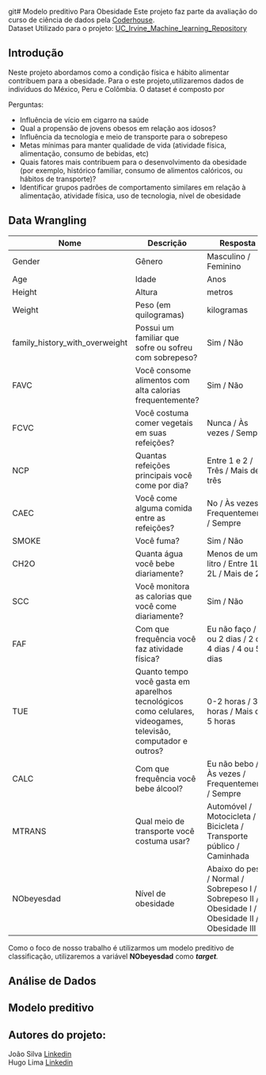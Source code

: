 git# Modelo preditivo Para Obesidade
Este projeto faz parte da avaliação do curso de ciência de dados pela [Coderhouse](https://www.coderhouse.com/br/?pipe_source=google&pipe_medium=cpc&pipe_campaign=9&gad_source=1&gclid=Cj0KCQjwudexBhDKARIsAI-GWYUYzg8dR_WtLGYV_p8_UJTmY69zBdhG3IXT4KzinPfZG7pkEXDvs8gaAhWfEALw_wcB).<br/>
Dataset Utilizado para o projeto: [UC_Irvine_Machine_learning_Repository](https://archive.ics.uci.edu/dataset/544/estimation+of+obesity+levels+based+on+eating+habits+and+physical+condition)

## Introdução

Neste projeto abordamos como a condição física e hábito alimentar contribuem para a obesidade. Para o este projeto,utilizaremos dados de indivíduos do México, Peru e Colômbia. O dataset é composto por 


Perguntas: 
- Influência de vício em cigarro na saúde
- Qual a propensão de jovens obesos em relação aos idosos?
- Influência da tecnologia e meio de transporte para o sobrepeso 
- Metas mínimas para manter qualidade de vida (atividade física, alimentação, consumo de bebidas, etc)
- Quais fatores mais contribuem para o desenvolvimento da obesidade (por exemplo, histórico familiar, consumo de alimentos calóricos, ou hábitos de transporte)?
- Identificar grupos padrões de comportamento similares em relação à alimentação, atividade física, uso de tecnologia, nível de obesidade 



## Data Wrangling

| Nome | Descrição |Resposta | Tipo |
| --- | --- | --- | --- |
Gender | Gênero | Masculino / Feminino |object
Age | Idade | Anos |float
Height | Altura  | metros |float64
Weight | Peso (em quilogramas) | kilogramas |float64
family_history_with_overweight | Possui um familiar que sofre ou sofreu com sobrepeso? | Sim / Não | object
FAVC | Você consome alimentos com alta calorias frequentemente? | Sim / Não| object
FCVC | Você costuma comer vegetais em suas refeições? | Nunca / Às vezes / Sempre | float
NCP | Quantas refeições principais você come por dia? | Entre 1 e 2 /  Três / Mais de três | float
CAEC | Você come alguma comida entre as refeições? | No / Às vezes / Frequentemente / Sempre | object
SMOKE | Você fuma? | Sim / Não | object
CH2O | Quanta água você bebe diariamente? | Menos de um litro / Entre 1L e 2L / Mais de 2L | float
SCC | Você monitora as calorias que você come diariamente? | Sim / Não | object 
FAF | Com que frequência você faz atividade física? | Eu não faço / 1 ou 2 dias / 2 ou 4 dias / 4 ou 5 dias | float
TUE |Quanto tempo você gasta em aparelhos tecnológicos como celulares, videogames, televisão, computador e outros? | 0-2 horas / 3-5 horas / Mais de 5 horas | float
CALC | Com que frequência você bebe álcool? | Eu não bebo / Às vezes / Frequentemente / Sempre | object
MTRANS | Qual meio de transporte você costuma usar? | Automóvel / Motocicleta / Bicicleta / Transporte público / Caminhada | object
NObeyesdad | Nível de obesidade | Abaixo do peso / Normal / Sobrepeso  I / Sobrepeso II / Obesidade I / Obesidade II / Obesidade III | object

Como o foco de nosso trabalho é utilizarmos um modelo preditivo de classificação, utilizaremos a variável **NObeyesdad** como ***target**.*

## Análise de Dados



## Modelo preditivo




## Autores do projeto:

João Silva [Linkedin](https://www.linkedin.com/in/joaonatadasilva)<br/>
Hugo Lima [Linkedin](https://www.linkedin.com/in/hugorodrigueslima/)


